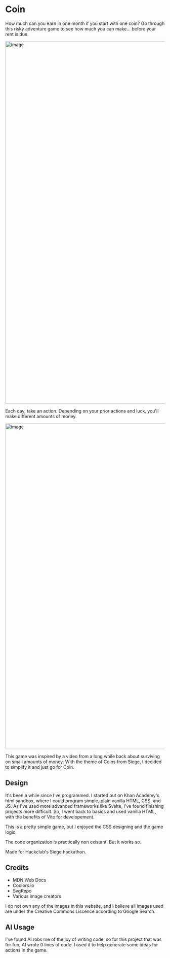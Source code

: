 # Coin
How much can you earn in one month if you start with one coin? Go through this risky adventure game to see how much you can make... before your rent is due.

<img width="937" height="1143" alt="image" src="https://github.com/user-attachments/assets/5d22b109-63d6-439d-a970-ab8e53c0aa51" />

Each day, take an action. Depending on your prior actions and luck, you'll make different amounts of money. 

<img width="943" height="1027" alt="image" src="https://github.com/user-attachments/assets/797b6e6a-516e-444d-8584-30252d04fad2" />

This game was inspired by a video from a long while back about surviving on small amounts of money. With the theme of Coins from Siege, I decided to simplify it and just go for Coin.

## Design
It's been a while since I've programmed. I started out on Khan Academy's html sandbox, where I could program simple, plain vanilla HTML, CSS, and JS. As I've used more advanced frameworks like Svelte, I've found finishing projects more difficult. So, I went back to basics and used vanilla HTML, with the benefits of Vite for developement. 

This is a pretty simple game, but I enjoyed the CSS designing and the game logic.

The code organization is practically non existant. But it works so.

Made for Hackclub's Siege hackathon.

## Credits
- MDN Web Docs
- Coolors.io
- SvgRepo
- Various image creators

I do not own any of the images in this website, and I believe all images used are under the Creative Commons Liscence according to Google Search.

## AI Usage
I've found AI robs me of the joy of writing code, so for this project that was for fun, AI wrote 0 lines of code. I used it to help generate some ideas for actions in the game. 
